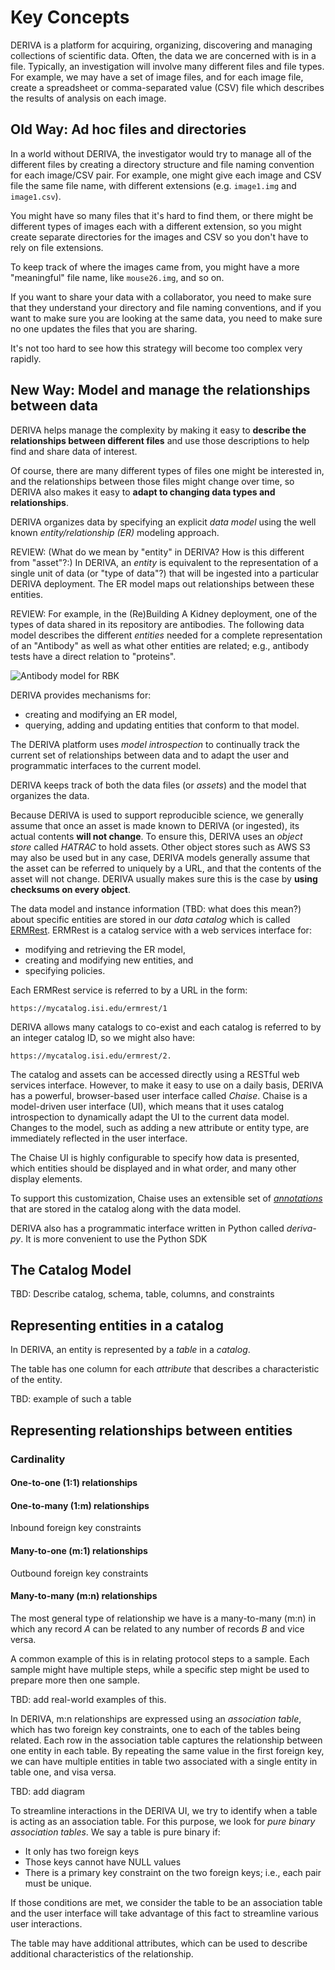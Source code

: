 # Key Concepts

DERIVA is a platform for acquiring, organizing, discovering and managing collections of scientific data. Often, the data we are concerned with is in a file. Typically, an investigation will involve many different files and file types. For example, we may have a set of image files, and for each image file, create a spreadsheet or comma-separated value (CSV) file which describes the results of analysis on each image.  

## Old Way: Ad hoc files and directories

In a world without DERIVA, the investigator would try to manage all of the different files by creating a directory structure and file naming convention for each image/CSV pair. For example, one might give each image and CSV file the same file name, with different extensions (e.g. `image1.img` and `image1.csv`).  

You might have so many files that it's hard to find them, or there might be different types of images each with a different extension, so you might create separate directories for the images and CSV so you don't have to rely on file extensions. 

To keep track of where the images came from, you might have a more "meaningful" file name, like `mouse26.img`, and so on.  

If you want to share your data with a collaborator, you need to make sure that they understand your directory and file naming conventions, and if you want to make sure you are looking at the same data, you need to make sure no one updates the files that you are sharing. 

It's not too hard to see how this strategy will become too complex very rapidly.

## New Way: Model and manage the relationships between data

DERIVA helps manage the complexity by making it easy to **describe the relationships between different files** and use those descriptions to help find and share data of interest.  

Of course, there are many different types of files one might be interested in, and the relationships between those files might change over time, so DERIVA also makes it easy to **adapt to changing data types and relationships**.

DERIVA organizes data by specifying an explicit _data model_ using the well known _entity/relationship (ER)_ modeling approach.

REVIEW: (What do we mean by "entity" in DERIVA? How is this different from "asset"?:) In DERIVA, an _entity_ is equivalent to the representation of a single unit of data (or "type of data"?) that will be ingested into a particular DERIVA deployment. The ER model maps out relationships between these entities.

REVIEW: For example, in the (Re)Building A Kidney deployment, one of the types of data shared in its repository are antibodies. The following data model describes the different _entities_ needed for a complete representation of an "Antibody" as well as what other entities are related; e.g., antibody tests have a direct relation to "proteins".

![Antibody model for RBK](/images/antibody_schema.jpg)

DERIVA provides mechanisms for: 
- creating and modifying an ER model, 
- querying, adding and updating entities that conform to that model.  

The DERIVA platform uses _model introspection_ to continually track the current set of relationships between data and to adapt the user and programmatic interfaces to the current model.

DERIVA keeps track of both the data files (or _assets_) and the model that organizes the data. 

Because DERIVA is used to support reproducible science, we generally assume that once an asset is made known to DERIVA (or ingested), its actual contents **will not change**. To ensure this, DERIVA uses an _object store_ called _HATRAC_ to hold assets.  Other object stores such as AWS S3 may also be used but in any case, DERIVA models generally assume that the asset can be referred to uniquely by a URL, and that the contents of the asset will not change.  DERIVA usually makes sure this is the case by **using checksums on every object**.

The data model and instance information (TBD: what does this mean?) about specific entities are stored in our _data catalog_ which is called [ERMRest](/ermrest/). ERMRest is a catalog service with a web services interface for:

* modifying and retrieving the ER model, 
* creating and modifying new entities, and
* specifying policies. 

Each ERMRest service is referred to by a URL in the form: 
```
https://mycatalog.isi.edu/ermrest/1
```

DERIVA allows many catalogs to co-exist and each catalog is referred to by an integer catalog ID, so we might also have: 
```
https://mycatalog.isi.edu/ermrest/2.
```
The catalog and assets can be accessed directly using a RESTful web services interface.  However, to make it easy to use on a daily basis, DERIVA has a powerful, browser-based user interface called _Chaise_. Chaise is a model-driven user interface (UI), which means that it uses catalog introspection to dynamically adapt the UI to the current data model. Changes to the model, such as adding a new attribute or entity type, are immediately reflected in the user interface. 

The Chaise UI is highly configurable to specify how data is presented, which entities should be displayed and in what order, and many other display elements. 

To support this customization, Chaise uses an extensible set of [_annotations_](/users-guide/annotations/) that are stored in the catalog along with the data model. 

DERIVA also has a programmatic interface written in Python called _deriva-py_.
It is more convenient to use the Python SDK 

## The Catalog Model

TBD: Describe catalog, schema, table, columns, and constraints

## Representing entities in a catalog

In DERIVA, an entity is represented by a _table_ in a _catalog_.  

The table has one column for each _attribute_ that describes a characteristic of the entity.  

TBD: example of such a table

## Representing relationships between entities

### Cardinality

#### One-to-one (1:1) relationships

#### One-to-many (1:m) relationships

Inbound foreign key constraints

#### Many-to-one (m:1) relationships

Outbound foreign key constraints

#### Many-to-many (m:n) relationships

The most general type of relationship we have is a many-to-many (m:n) in which any record *A* can be related to any number of records *B* and vice versa.  

A common example of this is in relating protocol steps to a sample.  Each sample might have multiple steps, while a specific step might be used to prepare more then one sample. 

TBD: add real-world examples of this.

In DERIVA, m:n relationships are expressed using an _association table_, which has two foreign key constraints, one to each of the tables being related. Each row in the association table captures the relationship between one entity in each table. By repeating the same value in the first foreign key, we can have multiple entities in table two associated with a single entity in table one, and visa versa.

TBD: add diagram

To streamline interactions in the DERIVA UI, we try to identify when a table is acting as an association table. For this purpose, we look for _pure binary association tables_.  We say a table is pure binary if:

* It only has two foreign keys
* Those keys cannot have NULL values
* There is a primary key constraint on the two foreign keys; i.e., each pair must be unique.

If those conditions are met, we consider the table to be an association table and the user interface will take advantage of this fact to streamline various user interactions. 

The table may have additional attributes, which can be used to describe additional characteristics of the relationship.
